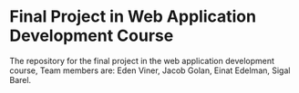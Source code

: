 # Final Project in Web Application Development Course
The repository for the final project in the web application development course, Team members are: Eden Viner, Jacob Golan, Einat Edelman, Sigal Barel.